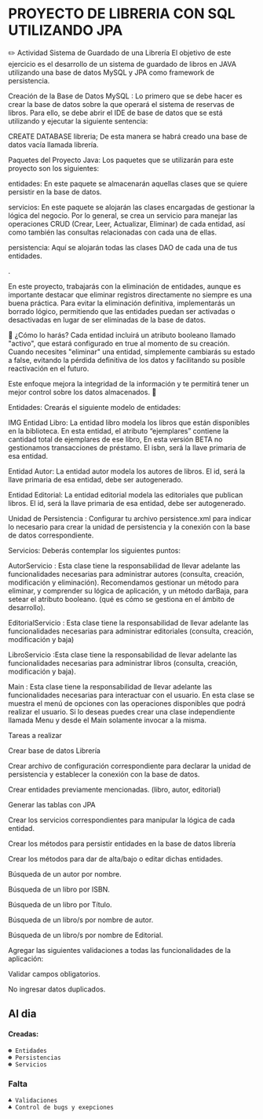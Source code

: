 # PROYECTO DE LIBRERIA CON SQL UTILIZANDO JPA


✏️  Actividad Sistema de Guardado de una Librería
El objetivo de este ejercicio es el desarrollo de un sistema de guardado de libros en JAVA utilizando una base de datos MySQL y JPA como framework de persistencia.  

Creación de la Base de Datos MySQL : Lo primero que se debe hacer es crear la base de datos sobre la que operará el sistema de reservas de libros. Para ello, se debe abrir el IDE de base de datos que se está utilizando y ejecutar la siguiente sentencia:  

CREATE DATABASE libreria; 
De esta manera se habrá creado una base de datos vacía llamada librería. 

Paquetes del Proyecto Java: Los paquetes que se utilizarán para este proyecto son los siguientes: 

entidades: En este paquete se almacenarán aquellas clases que se quiere persistir en la base de datos. 

servicios: En este paquete se alojarán las clases encargadas de gestionar la lógica del negocio. Por lo general, se crea un servicio para manejar las operaciones CRUD (Crear, Leer, Actualizar, Eliminar) de cada entidad, así como también las consultas relacionadas con cada una de ellas.

persistencia: Aquí se alojarán todas las clases DAO de cada una de tus entidades.

. 

En este proyecto, trabajarás con la eliminación de entidades, aunque es importante destacar que eliminar registros directamente no siempre es una buena práctica. Para evitar la eliminación definitiva, implementarás un borrado lógico, permitiendo que las entidades puedan ser activadas o desactivadas en lugar de ser eliminadas de la base de datos.

🔹 ¿Cómo lo harás? Cada entidad incluirá un atributo booleano llamado "activo", que estará configurado en true al momento de su creación. Cuando necesites "eliminar" una entidad, simplemente cambiarás su estado a false, evitando la pérdida definitiva de los datos y facilitando su posible reactivación en el futuro.

Este enfoque mejora la integridad de la información y te permitirá tener un mejor control sobre los datos almacenados. 🚀

Entidades: Crearás el siguiente modelo de entidades: 

IMG
Entidad Libro: La entidad libro modela los libros que están disponibles en la biblioteca. En esta entidad, el atributo “ejemplares” contiene la cantidad total de ejemplares de ese libro, En esta versión BETA no gestionamos transacciones de préstamo. El isbn, será la llave primaria de esa entidad.

Entidad Autor: La entidad autor modela los autores de libros. El id, será la llave primaria de esa entidad, debe ser autogenerado.

Entidad Editorial: La entidad editorial modela las editoriales que publican libros.  El id, será la llave primaria de esa entidad, debe ser autogenerado.

Unidad de Persistencia : Configurar tu archivo persistence.xml para indicar lo necesario para crear la unidad de persistencia y la conexión con la base de datos correspondiente.

Servicios: Deberás contemplar los siguientes puntos:

AutorServicio : Esta clase tiene la responsabilidad de llevar adelante las funcionalidades necesarias para administrar autores (consulta, creación, modificación y eliminación). Recomendamos gestionar un método para eliminar, y comprender su lógica de aplicación, y un método darBaja, para setear el atributo booleano. (qué es cómo se gestiona en el ámbito de desarrollo). 

EditorialServicio : Esta clase tiene la responsabilidad de llevar adelante las funcionalidades necesarias para administrar editoriales (consulta, creación, modificación y baja)

LibroServicio :Esta clase tiene la responsabilidad de llevar adelante las funcionalidades necesarias para administrar libros (consulta, creación, modificación y baja).

Main : Esta clase tiene la responsabilidad de llevar adelante las funcionalidades necesarias para interactuar con el usuario. En esta clase se muestra el menú de opciones con las operaciones disponibles que podrá realizar el usuario. Si lo deseas puedes crear una clase independiente llamada Menu y desde el Main solamente invocar a la misma. 

Tareas a realizar

Crear base de datos Librería

Crear archivo de configuración correspondiente para declarar la unidad de persistencia y establecer la conexión con la base de datos. 

Crear entidades previamente mencionadas. (libro, autor, editorial)

Generar las tablas con JPA

Crear los servicios correspondientes para manipular la lógica de cada entidad. 

Crear los métodos para persistir entidades en la base de datos librería

Crear los métodos para dar de alta/bajo o editar dichas entidades.

Búsqueda de un autor por nombre.

Búsqueda de un libro por ISBN.

Búsqueda de un libro por Título. 

Búsqueda de un libro/s por nombre de autor.

Búsqueda de un libro/s por nombre de Editorial.

Agregar las siguientes validaciones a todas las funcionalidades de la aplicación: 

Validar campos obligatorios.

No ingresar datos duplicados. 


## Al dia
#### Creadas:
    ☻ Entidades
    ☻ Persistencias
    ☻ Servicios

### Falta
    ♣ Validaciones
    ♣ Control de bugs y exepciones

    

